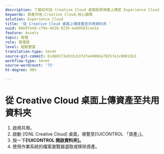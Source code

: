 ```yaml
---
description: 了解如何從 Creative Cloud 桌面版將資產上傳至 Experience Cloud 的共用資料夾。
keywords: 資產共用;Creative Cloud;核心服務
solution: Experience Cloud
title: '從 Creative Cloud 桌面上傳資產至共用資料夾 '
uuid: 88e97e4d-cf9e-4b26-923b-ee60583cae1a
feature: Assets
topic: 管理
role: 管理員
level: 經驗豐富
translation-type: tm+mt
source-git-commit: 61d60273e933c637dfe4400da78257e1c80015b3
workflow-type: tm+mt
source-wordcount: '75'
ht-degree: 98%

---
```



# 從 Creative Cloud 桌面上傳資產至共用資料夾

1. 啟用共用。
1. 啟動 [!DNL Creative Cloud] 桌面，導覽至[!UICONTROL 「資產」]。
1. 按一下&#x200B;**[!UICONTROL 開啟資料夾]。**
1. 使用作業系統的檔案瀏覽器選取或移除資產。
